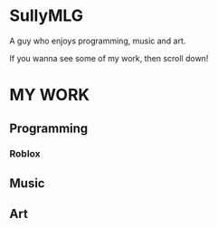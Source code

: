 # SullyMLG

A guy who enjoys programming, music and art. 

If you wanna see some of my work, then scroll down!

# MY WORK

## Programming

### Roblox

## Music

## Art
